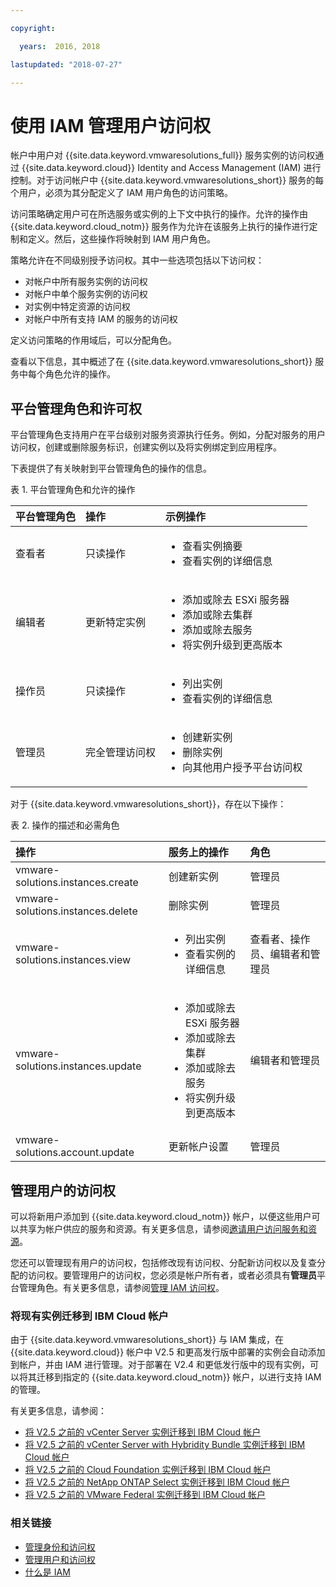 ```yaml
---

copyright:

  years:  2016, 2018

lastupdated: "2018-07-27"

---
```


# 使用 IAM 管理用户访问权

帐户中用户对 {{site.data.keyword.vmwaresolutions_full}} 服务实例的访问权通过 {{site.data.keyword.cloud}} Identity and Access Management (IAM) 进行控制。对于访问帐户中 {{site.data.keyword.vmwaresolutions_short}} 服务的每个用户，必须为其分配定义了 IAM 用户角色的访问策略。

访问策略确定用户可在所选服务或实例的上下文中执行的操作。允许的操作由 {{site.data.keyword.cloud_notm}} 服务作为允许在该服务上执行的操作进行定制和定义。然后，这些操作将映射到 IAM 用户角色。

策略允许在不同级别授予访问权。其中一些选项包括以下访问权：

* 对帐户中所有服务实例的访问权
* 对帐户中单个服务实例的访问权
* 对实例中特定资源的访问权
* 对帐户中所有支持 IAM 的服务的访问权

定义访问策略的作用域后，可以分配角色。

查看以下信息，其中概述了在 {{site.data.keyword.vmwaresolutions_short}} 服务中每个角色允许的操作。

## 平台管理角色和许可权

平台管理角色支持用户在平台级别对服务资源执行任务。例如，分配对服务的用户访问权，创建或删除服务标识，创建实例以及将实例绑定到应用程序。

下表提供了有关映射到平台管理角色的操作的信息。

表 1. 平台管理角色和允许的操作

|平台管理角色|操作|示例操作|
|:----------------- |:----------------- |:----------------- |
|查看者|只读操作| <ul><li>查看实例摘要</li><li>查看实例的详细信息</li></ul>|
|编辑者|更新特定实例|<ul><li>添加或除去 ESXi 服务器</li><li>添加或除去集群</li><li>添加或除去服务</li><li>将实例升级到更高版本</li></ul> |
|操作员|只读操作| <ul><li>列出实例</li><li>查看实例的详细信息</li></ul> |
|管理员|完全管理访问权|<ul><li>创建新实例</li><li>删除实例</li><li>向其他用户授予平台访问权</li></ul>|

对于 {{site.data.keyword.vmwaresolutions_short}}，存在以下操作：

表 2. 操作的描述和必需角色

|操作|服务上的操作|角色|
|:------ |:-------------------- |:---- |
|vmware-solutions.instances.create|创建新实例|管理员|
|vmware-solutions.instances.delete|删除实例|管理员|
|vmware-solutions.instances.view| <ul><li>列出实例</li><li>查看实例的详细信息</li></ul> |查看者、操作员、编辑者和管理员|
|vmware-solutions.instances.update| <ul><li>添加或除去 ESXi 服务器</li><li>添加或除去集群</li><li>添加或除去服务</li><li>将实例升级到更高版本</li></ul> |编辑者和管理员|
|vmware-solutions.account.update|更新帐户设置|管理员|

## 管理用户的访问权

可以将新用户添加到 {{site.data.keyword.cloud_notm}} 帐户，以便这些用户可以共享为帐户供应的服务和资源。有关更多信息，请参阅[邀请用户访问服务和资源](../vmonic/iamuserinvite.html)。

您还可以管理现有用户的访问权，包括修改现有访问权、分配新访问权以及复查分配的访问权。要管理用户的访问权，您必须是帐户所有者，或者必须具有**管理员**平台管理角色。有关更多信息，请参阅[管理 IAM 访问权](../../../iam/mngiam.html)。

### 将现有实例迁移到 IBM Cloud 帐户

由于 {{site.data.keyword.vmwaresolutions_short}} 与 IAM 集成，在 {{site.data.keyword.cloud}} 帐户中 V2.5 和更高发行版中部署的实例会自动添加到帐户，并由 IAM 进行管理。对于部署在 V2.4 和更低发行版中的现有实例，可以将其迁移到指定的 {{site.data.keyword.cloud_notm}} 帐户，以进行支持 IAM 的管理。

有关更多信息，请参阅：
* [将 V2.5 之前的 vCenter Server 实例迁移到 IBM Cloud 帐户](../vcenter/vc_addinstancetousraccount.html)
* [将 V2.5 之前的 vCenter Server with Hybridity Bundle 实例迁移到 IBM Cloud 帐户](../vcenter/vc_hybrid_addinstancetousraccount.html)
* [将 V2.5 之前的 Cloud Foundation 实例迁移到 IBM Cloud 帐户](../sddc/sd_addinstancetousraccount.html)
* [将 V2.5 之前的 NetApp ONTAP Select 实例迁移到 IBM Cloud 帐户](../netapp/np_addinstancetousraccount.html)
* [将 V2.5 之前的 VMware Federal 实例迁移到 IBM Cloud 帐户](../vcenter/vc_fed_addinstancetousraccount.html)

### 相关链接

* [管理身份和访问权](../../../iam/quickstart.html)
* [管理用户和访问权](../../../iam/iamusermanage.html)
* [什么是 IAM](../../../iam/index.html)
